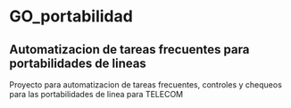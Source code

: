 # GO_portabilidad

## Automatizacion de tareas frecuentes para portabilidades de lineas

Proyecto para automatizacion de tareas frecuentes, controles y chequeos
para las portabilidades de linea para TELECOM

